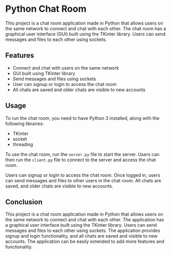 # Python Chat Room

This project is a chat room application made in Python that allows users on the same network to connect and chat with each other. The chat room has a graphical user interface (GUI) built using the TKinter library. Users can send messages and files to each other using sockets.

## Features

- Connect and chat with users on the same network
- GUI built using TKinter library
- Send messages and files using sockets
- User can signup or login to access the chat room
- All chats are saved and older chats are visible to new accounts

## Usage

To run the chat room, you need to have Python 3 installed, along with the following libraries:

- TKinter
- socket
- threading

To use the chat room, run the `server.py` file to start the server. Users can then run the `client.py` file to connect to the server and access the chat room.

Users can signup or login to access the chat room. Once logged in, users can send messages and files to other users in the chat room. All chats are saved, and older chats are visible to new accounts.

## Conclusion

This project is a chat room application made in Python that allows users on the same network to connect and chat with each other. The application has a graphical user interface built using the TKinter library. Users can send messages and files to each other using sockets. The application provides signup and login functionality, and all chats are saved and visible to new accounts. The application can be easily extended to add more features and functionality.
